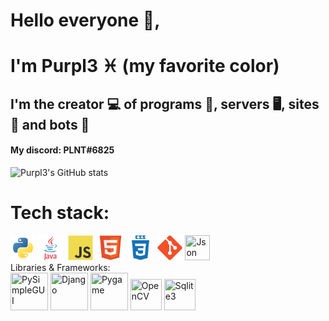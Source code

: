 # Hello everyone 👋, 
# I'm Purpl3 ♓️ (my favorite color)
## I'm the creator 💻 of programs 🧩, servers 🖥, sites 📡 and bots 🤖
#### My discord: PLNT#6825
![Purpl3's GitHub stats](https://github-readme-stats.vercel.app/api?username=purpl3-yt&show_icons=true&theme=aura&hide_title=true)
# Tech stack: 
<div>
  <img src="https://github.com/devicons/devicon/blob/master/icons/python/python-original.svg" title="Python" **alt="Python" width="40" height="40"/>
  <img src="https://github.com/devicons/devicon/blob/master/icons/java/java-original-wordmark.svg" title="Java" alt="Java" width="40" height="40"/>&nbsp;
  <img src="https://github.com/devicons/devicon/blob/master/icons/javascript/javascript-original.svg" title="JavaScript" alt="JavaScript" width="40" height="40"/>&nbsp;
  <img src="https://github.com/devicons/devicon/blob/master/icons/html5/html5-original.svg" title="HTML5" alt="HTML" width="40" height="40"/>&nbsp;
  <img src="https://github.com/devicons/devicon/blob/master/icons/css3/css3-plain-wordmark.svg"  title="CSS3" alt="CSS" width="40" height="40"/>&nbsp;
  <img src="https://github.com/devicons/devicon/blob/master/icons/git/git-plain.svg" title="Git" **alt="Git" width="40" height="40"/>
  <img src="https://upload.wikimedia.org/wikipedia/commons/thumb/c/c9/JSON_vector_logo.svg/2048px-JSON_vector_logo.svg.png" title="Json" **alt="Json" width="40" height="40"/>
  
</div>
Libraries & Frameworks:
<div>
  <img src="https://avatars.githubusercontent.com/u/46163555" title="PySimpleGUI" **alt="PySimpleGUI" width="60" height="60"/>
  <img src="https://user-images.githubusercontent.com/80628386/206169047-d0f4e3a2-fc70-4a08-a45b-f3e5a464353f.png" title="Django" **alt="Django" width="60" height="60"/>
  <img src="https://www.pygame.org/ftp/pygame-head-party.png" title="Pygame" **alt="Pygame" width="60" height="60"/>
  <img src="https://github.com/opencv/opencv/wiki/logo/OpenCV_logo_no_text.png" title="OpenCV" **alt="OpenCV" width="50" height="50"/>
  <img src="https://upload.wikimedia.org/wikipedia/commons/9/97/Sqlite-square-icon.svg" title="Sqlite3" **alt="Sqlite3" width="50" height="50"/>
</div>
